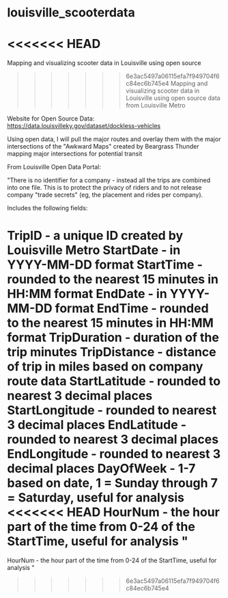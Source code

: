# louisville_scooterdata
<<<<<<< HEAD
=======
Mapping and visualizing scooter data in Louisville using open source
>>>>>>> 6e3ac5497a06115efa7f949704f6c84ec6b745e4
Mapping and visualizing scooter data in Louisville using open source data from Louisville Metro 

Website for Open Source Data: https://data.louisvilleky.gov/dataset/dockless-vehicles

Using open data, I will pull the major routes and overlay them with the major intersections of the "Awkward Maps" created by Beargrass Thunder mapping major intersections for potential transit

From Louisville Open Data Portal:

"There is no identifier for a company - instead all the trips are combined into one file. This is to protect the privacy of riders and to not release company "trade secrets" (eg, the placement and rides per company).

Includes the following fields:

TripID - a unique ID created by Louisville Metro
StartDate - in YYYY-MM-DD format
StartTime - rounded to the nearest 15 minutes in HH:MM format
EndDate - in YYYY-MM-DD format
EndTime - rounded to the nearest 15 minutes in HH:MM format
TripDuration - duration of the trip minutes
TripDistance - distance of trip in miles based on company route data
StartLatitude - rounded to nearest 3 decimal places
StartLongitude - rounded to nearest 3 decimal places
EndLatitude - rounded to nearest 3 decimal places
EndLongitude - rounded to nearest 3 decimal places
DayOfWeek - 1-7 based on date, 1 = Sunday through 7 = Saturday, useful for analysis
<<<<<<< HEAD
HourNum - the hour part of the time from 0-24 of the StartTime, useful for analysis "
=======
HourNum - the hour part of the time from 0-24 of the StartTime, useful for analysis "
>>>>>>> 6e3ac5497a06115efa7f949704f6c84ec6b745e4
